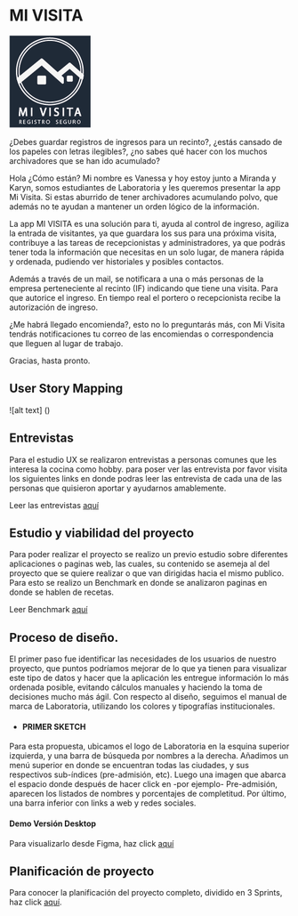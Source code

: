 # MI VISITA 
![alt text](https://github.com/VanessaAzocar/scl-2018-01-ProyectoFinalCore/blob/master/docs/img/Logo%20para%20Splash.png)

¿Debes guardar registros de ingresos para un recinto?, ¿estás cansado de los papeles con letras ilegibles?, ¿no sabes qué hacer con los muchos archivadores que se han ido acumulado? 

Hola ¿Cómo están? Mi nombre es Vanessa y hoy estoy junto a Miranda y Karyn, somos estudiantes de Laboratoria y les queremos presentar la app Mi Visita.
Si estas aburrido de tener archivadores acumulando polvo, que además no te ayudan a mantener un orden lógico de la información.

La app MI VISITA es una solución para ti, ayuda al control de ingreso, agiliza la entrada de visitantes, ya que guardara los sus para una próxima visita, contribuye a las tareas de recepcionistas y administradores, ya que podrás tener toda la información que necesitas en un solo lugar, de manera rápida y ordenada, pudiendo ver historiales y posibles contactos.

Además a través de un mail, se notificara a una o más personas de la empresa perteneciente al recinto (IF) indicando que tiene una visita. Para que autorice el ingreso. En tiempo real el portero o recepcionista recibe la autorización de ingreso. 

¿Me habrá llegado encomienda?, esto no lo preguntarás más, con Mi Visita tendrás notificaciones tu correo de las encomiendas o correspondencia que lleguen al lugar de trabajo.

Gracias, hasta pronto.


## User Story Mapping
![alt text]
()

## Entrevistas 

Para el estudio UX se realizaron entrevistas a personas comunes que les interesa la cocina como hobby.
para poser ver las entrevista por favor visita los siguientes links en donde podras leer las entrevista de cada una de las personas que quisieron aportar y ayudarnos amablemente.

Leer las entrevistas [aquí](https://drive.google.com/drive/folders/1-pvGqnTbtJcIQ1NvnGy-4BoSV6E5znDR)

## Estudio y viabilidad del proyecto

Para poder realizar el proyecto se realizo un previo estudio sobre diferentes aplicaciones o paginas web, las cuales, su contenido se asemeja al del proyecto que se quiere realizar o que van dirigidas hacia el mismo publico. Para esto se realizo un Benchmark en donde se analizaron paginas en donde se hablen de recetas.

Leer Benchmark [aquí](https://docs.google.com/document/d/1j-wwp7r6f1tYnR4-XXvQzGf_kjKcIAWxD7Rf9ZHRNYk/edit)

## Proceso de diseño.

El primer paso fue identificar las necesidades de los usuarios de nuestro proyecto, que puntos podríamos mejorar de lo que ya tienen para visualizar este tipo de datos y hacer que la aplicación les entregue información lo más ordenada posible, evitando cálculos manuales y haciendo la toma de decisiones mucho más ágil.
Con respecto al diseño, seguimos el manual de marca de Laboratoria, utilizando los colores y tipografías institucionales. 

* ####  PRIMER SKETCH

Para esta propuesta, ubicamos el logo de Laboratoria en la esquina superior izquierda, y una barra de búsqueda por nombres a la derecha.
Añadimos un menú superior en donde se encuentran todas las ciudades, y sus respectivos sub-índices (pre-admisión, etc).
Luego una imagen que abarca el espacio donde después de hacer click en -por ejemplo- Pre-admisión, aparecen los listados de nombres y porcentajes de completitud. Por último, una barra inferior con links a web y redes sociales.




#### Demo Versión Desktop

Para visualizarlo desde Figma, haz click [aquí](https://www.figma.com/file/JGYFiTRzL9a483petD90X3e7/Untitled) 


## Planificación de proyecto

Para conocer la planificación del proyecto completo, dividido en 3 Sprints, haz click [aquí](https://trello.com/b/l8M2dMwT/recepci%C3%B3n).



